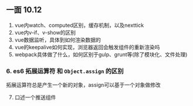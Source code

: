 ## 一面 10.12
1. vue内watch、computed区别，缓存机制，以及nexttick
2. vue内v-if、v-show的区别
3. vue数据监听，具体到如何渲染数据的
4. vue的keepalive如何实现，浏览器返回会触发组件的重新渲染吗
5. webpack具体做了什么，如何区别于gulp、grunt等(除了模块化、文件处理)
### 6. es6 拓展运算符 和 `Object.assign` 的区别
拓展运算符总是产生一个新的对象，assign可以基于一个对象做修改

7. 口述一个推送组件